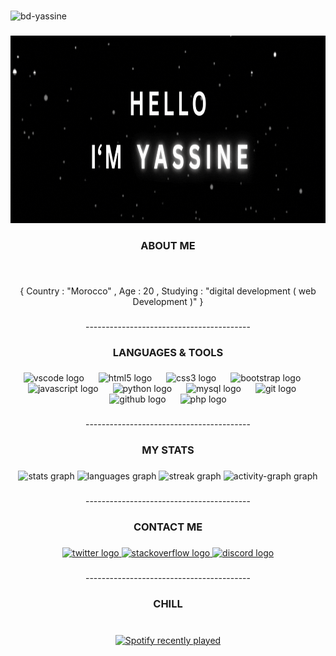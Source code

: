 ###

<div align="left"> <img src="https://komarev.com/ghpvc/?username=bd-yassine&label=Profile%20views&color=0e75b6&style=flat" alt="bd-yassine" /> </div>

###

<div align="center">
    <img height="300" src="/gif/Developer Full Stack.gif"  />
</div>

###

<p align="left"></p>

###

<h3 align="center">ABOUT ME</h3>

###

<br clear="both">

<p align="center">{ Country : "Morocco" , Age : 20 , Studying : "digital development ( web Development )" }</p>

###

<p align="center">-----------------------------------------</p>

###

<h3 align="center">LANGUAGES & TOOLS</h3>

###

<div align="center">
  <img src="https://skillicons.dev/icons?i=vscode" height="40" alt="vscode logo"  />
  <img width="15" />
  <img src="https://skillicons.dev/icons?i=html" height="40" alt="html5 logo"  />
  <img width="15" />
  <img src="https://skillicons.dev/icons?i=css" height="40" alt="css3 logo"  />
  <img width="15" />
  <img src="https://skillicons.dev/icons?i=bootstrap" height="40" alt="bootstrap logo"  />
  <img width="15" />
  <img src="https://skillicons.dev/icons?i=js" height="40" alt="javascript logo"  />
  <img width="15" />
  <img src="https://skillicons.dev/icons?i=py" height="40" alt="python logo"  />
  <img width="15" />
  <img src="https://skillicons.dev/icons?i=mysql" height="40" alt="mysql logo"  />
  <img width="15" />
  <img src="https://skillicons.dev/icons?i=git" height="40" alt="git logo"  />
  <img width="15" />
  <img src="https://skillicons.dev/icons?i=github" height="40" alt="github logo"  />
  <img width="15" />
  <img src="https://skillicons.dev/icons?i=php" height="40" alt="php logo"  />
</div>

###

<p align="center">-----------------------------------------</p>

###

<h3 align="center">MY STATS</h3>

###

<div align="center">
  <img src="https://github-readme-stats.vercel.app/api?username=BD-YASSINE&hide_title=false&hide_rank=false&show_icons=true&include_all_commits=true&count_private=true&disable_animations=false&theme=nightowl&locale=en&hide_border=true&order=1" height="130" alt="stats graph"  />
  <img src="https://github-readme-stats.vercel.app/api/top-langs?username=BD-YASSINE&locale=en&hide_title=false&layout=compact&card_width=320&langs_count=5&theme=nightowl&hide_border=true&order=2" height="130" alt="languages graph"  />
  <img src="https://streak-stats.demolab.com?user=BD-YASSINE&locale=en&mode=daily&theme=nightowl&hide_border=true&border_radius=5&order=3" height="130" alt="streak graph"  />
  <img src="https://github-readme-activity-graph.vercel.app/graph?username=BD-YASSINE&radius=5&theme=nightowl&area=true&order=5&hide_border=true" height="396" alt="activity-graph graph"  />
</div>

###

<p align="center">-----------------------------------------</p>

###

<h3 align="center">CONTACT ME</h3>

###

<div align="center">
  <a href="https://x.com/yassine_o2" target="_blank">
    <img src="https://raw.githubusercontent.com/maurodesouza/profile-readme-generator/master/src/assets/icons/social/twitter/default.svg" width="55" height="30" alt="twitter logo"  />
  </a>
  <a href="https://stackoverflow.com/users/29984959/yassi-ne" target="_blank">
    <img src="https://raw.githubusercontent.com/maurodesouza/profile-readme-generator/master/src/assets/icons/social/stackoverflow/default.svg" width="55" height="30" alt="stackoverflow logo"  />
  </a>
  <a href="https://discord.com/users/1325979065269882914" target="_blank">
    <img src="https://raw.githubusercontent.com/maurodesouza/profile-readme-generator/master/src/assets/icons/social/discord/default.svg" width="55" height="30" alt="discord logo"  />
  </a>
</div>

###

<p align="center">-----------------------------------------</p>

###

<h3 align="center">CHILL</h3>

###

<br clear="both">

<div align="center">
  <a href="https://open.spotify.com/user/31t52zcahfamxhyfsssn3i3lbyx4">
    <img src="https://spotify-recently-played-readme.vercel.app/api?user=31t52zcahfamxhyfsssn3i3lbyx4&count=4&unique=false" alt="Spotify recently played"  />
  </a>
</div>

###

